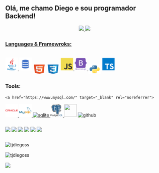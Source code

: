## Olá, me chamo Diego e sou programador Backend!
<div align="center">
  <a href="https://github.com/tjdiegoss">
  <img height="180em" src="https://github-readme-stats.vercel.app/api?username=tjdiegoss&show_icons=true&theme=dracula&include_all_commits=true&count_private=true"/>
  <img height="180em" src="https://github-readme-stats.vercel.app/api/top-langs/?username=tjdiegoss&layout=compact&langs_count=7&theme=dracula"/>
</div>

##
<h3 align="left">Languages & Framewroks:</h3> 
<div style="display: inline_block"><br>
   
<a href="https://www.java.com" target="_blank" rel="noreferrer"> 
<img src="https://raw.githubusercontent.com/devicons/devicon/master/icons/java/java-original.svg" 
alt="java" width="40" height="40"/> </a> 
  <img alt="SQL" width="40" height="40" 
src="https://raw.githubusercontent.com/github/explore/80688e429a7d4ef2fca1e82350fe8e3517d3494d/topics/sql/sql.png" /> 
  
<img align="center" alt="Diego-HTML" height="30" width="40" src="https://raw.githubusercontent.com/devicons/devicon/master/icons/html5/html5-original.svg">
<img align="center" alt="Diego-CSS" height="30" width="40" src="https://raw.githubusercontent.com/devicons/devicon/master/icons/css3/css3-original.svg">
  <a href="https://developer.mozilla.org/en-US/docs/Web/JavaScript" target="_blank" rel="noreferrer"> 
<img src="https://raw.githubusercontent.com/devicons/devicon/master/icons/javascript/javascript-original.svg" 
alt="javascript" width="40" height="40"/> </a> 
  <a href="https://getbootstrap.com" target="_blank" rel="noreferrer"> 
<img src="https://raw.githubusercontent.com/devicons/devicon/master/icons/bootstrap/bootstrap-plain-wordmark.svg" 
alt="bootstrap" width="40" height="40"/> </a>
<img align="center" alt="Diego-Python" height="30" width="40" src="https://raw.githubusercontent.com/devicons/devicon/master/icons/python/python-original.svg">
  <a href="https://www.typescriptlang.org/" target="_blank" rel="noreferrer"> 
<img src="https://raw.githubusercontent.com/devicons/devicon/master/icons/typescript/typescript-original.svg" 
alt="typescript" width="40" height="40"/> </a>
  
  
</div>
  
  ##
  
  ##
  
  <div>
  
  <h3 align="left">Tools:</h3> 

    <a href="https://www.mysql.com/" target="_blank" rel="noreferrer"> 
    
   <a href="https://www.oracle.com/" target="_blank" rel="noreferrer"> 
<img src="https://raw.githubusercontent.com/devicons/devicon/master/icons/oracle/oracle-original.svg" 
alt="oracle" width="40" height="40"/> </a>  
<a href="https://www.mysql.com/" target="_blank" rel="noreferrer"> 
<img src="https://raw.githubusercontent.com/devicons/devicon/master/icons/mysql/mysql-original-wordmark.svg" 
alt="mysql" width="40" height="40"/> </a>
<a href="https://www.sqlite.org/" target="_blank" rel="noreferrer"> 
<img src="https://www.vectorlogo.zone/logos/sqlite/sqlite-icon.svg" alt="sqlite" width="40" height="40"/> </a>
<a href="https://www.postgresql.org" target="_blank" rel="noreferrer"> 
<img src="https://raw.githubusercontent.com/devicons/devicon/master/icons/postgresql/postgresql-original-wordmark.svg" 
alt="postgresql" width="40" height="40"/> </a>    
    <img width="40" height="40" src="https://upload.wikimedia.org/wikipedia/commons/thumb/9/9a/Visual_Studio_Code_1.35_icon.svg/1024px-Visual_Studio_Code_1.35_icon.svg.png">
      <img alt="github" height="40" width="40" src="https://github.com/tjdiegoss/tjdiegoss/blob/main/Portfolio/github.png"
    
  
  
  
  </div>
  
  ##
 
<div> 
  <a href="https://www.youtube.com/channel/UCyJRHWkAHBD-t_A_Sym1QDA" target="_blank"><img src="https://img.shields.io/badge/YouTube-FF0000?style=for-the-badge&logo=youtube&logoColor=white" target="_blank"></a>
  <a href="https://instagram.com/dovahkiinskywalker_" target="_blank"><img src="https://img.shields.io/badge/-Instagram-%23E4405F?style=for-the-badge&logo=instagram&logoColor=white" target="_blank"></a>
 	<a href="https://www.twitch.tv/dovahkiinskywalker" target="_blank"><img src="https://img.shields.io/badge/Twitch-9146FF?style=for-the-badge&logo=twitch&logoColor=white" target="_blank"></a>
 <a href="https://discord.gg/wagxzStdcR" target="_blank"><img src="https://img.shields.io/badge/Discord-7289DA?style=for-the-badge&logo=discord&logoColor=white" target="_blank"></a> 
  <a href = "mailto:diegle@live.com"><img src="https://img.shields.io/badge/-Gmail-%23333?style=for-the-badge&logo=gmail&logoColor=white" target="_blank"></a>
  <a href="https://www.linkedin.com/in/tjdiegoss" target="_blank"><img src="https://img.shields.io/badge/-LinkedIn-%230077B5?style=for-the-badge&logo=linkedin&logoColor=white" target="_blank"></a> 
 
  
 
</div>
  
  ##
  <div>
    
<p align="left"> <img src="https://komarev.com/ghpvc/?username=tjdiegoss&label=Profile%20views&color=0e75b6&style=flat" alt="tjdiegoss" /> </p>
    
  </div>
  <p><img align="center" src="https://github-readme-streak-stats.herokuapp.com/?user=tjdiegoss&" alt="tjdiegoss" /></p>
<p><img align="center" src="https://github-profile-summary-cards.vercel.app/api/cards/profile-details?username=tjdiegoss&theme=github" /></p>
  
